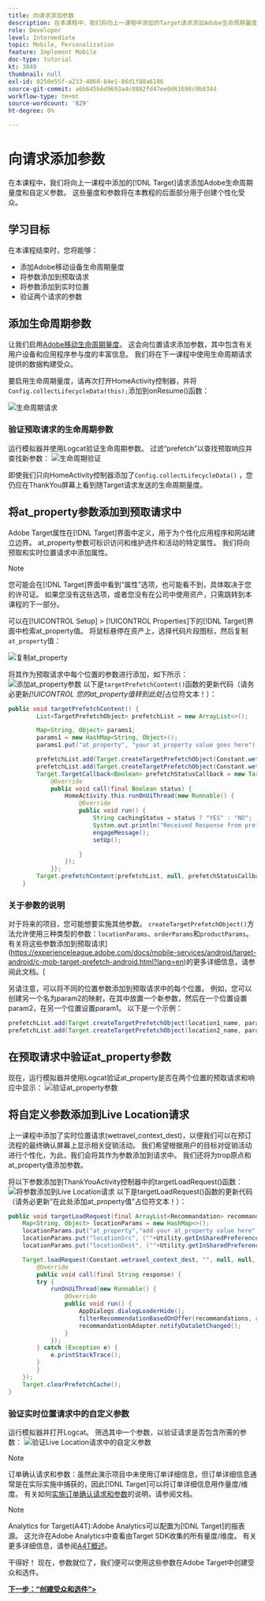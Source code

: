 ```yaml
---
title: 向请求添加参数
description: 在本课程中，我们将向上一课程中添加的Target请求添加Adobe生命周期量度和自定义参数。 这些量度和参数将在本教程的后面部分用于创建个性化受众。
role: Developer
level: Intermediate
topic: Mobile, Personalization
feature: Implement Mobile
doc-type: tutorial
kt: 3040
thumbnail: null
exl-id: 0250e55f-a233-4060-84e1-86d1f88a6106
source-git-commit: a6b645b6d9693a4c8882fd47ee0d61698c0b834d
workflow-type: tm+mt
source-wordcount: '829'
ht-degree: 0%

---
```


# 向请求添加参数

在本课程中，我们将向上一课程中添加的[!DNL Target]请求添加Adobe生命周期量度和自定义参数。 这些量度和参数将在本教程的后面部分用于创建个性化受众。

## 学习目标

在本课程结束时，您将能够：

* 添加Adobe移动设备生命周期量度
* 将参数添加到预取请求
* 将参数添加到实时位置
* 验证两个请求的参数

## 添加生命周期参数

让我们启用[Adobe移动生命周期量度](https://docs.adobe.com/content/help/en/mobile-services/android/metrics.html)。 这会向位置请求添加参数，其中包含有关用户设备和应用程序参与度的丰富信息。 我们将在下一课程中使用生命周期请求提供的数据构建受众。

要启用生命周期量度，请再次打开HomeActivity控制器，并将`Config.collectLifecycleData(this);`添加到onResume()函数：

![生命周期请求](assets/lifecycle_code.jpg)

### 验证预取请求的生命周期参数

运行模拟器并使用Logcat验证生命周期参数。 过滤“prefetch”以查找预取响应并查找新参数：
![生命周期验证](assets/lifecycle_validation.jpg)

即使我们只向HomeActivity控制器添加了`Config.collectLifecycleData()` ，您仍应在ThankYou屏幕上看到随Target请求发送的生命周期量度。

## 将at_property参数添加到预取请求中

Adobe Target属性在[!DNL Target]界面中定义，用于为个性化应用程序和网站建立边界。 at_property参数可标识访问和维护选件和活动的特定属性。 我们将向预取和实时位置请求中添加属性。

>[!NOTE]
>
>您可能会在[!DNL Target]界面中看到“属性”选项，也可能看不到，具体取决于您的许可证。 如果您没有这些选项，或者您没有在公司中使用资产，只需跳转到本课程的下一部分。

可以在[!UICONTROL Setup] > [!UICONTROL Properties]下的[!DNL Target]界面中检索at_property值。  将鼠标悬停在资产上，选择代码片段图标，然后复制`at_property`值：

![复制at_property](assets/at_property_interface.jpg)

将其作为预取请求中每个位置的参数进行添加，如下所示：
![添加at_property参数](assets/params_at_property.jpg)
以下是`targetPrefetchContent()`函数的更新代码（请务必更新&#x200B;_[!UICONTROL 您的at_property值转到此处]_&#x200B;占位符文本！）：

```java
public void targetPrefetchContent() {
        List<TargetPrefetchObject> prefetchList = new ArrayList<>();

        Map<String, Object> params1;
        params1 = new HashMap<String, Object>();
        params1.put("at_property", "your at_property value goes here");

        prefetchList.add(Target.createTargetPrefetchObject(Constant.wetravel_engage_home, params1));
        prefetchList.add(Target.createTargetPrefetchObject(Constant.wetravel_engage_search, params1));
        Target.TargetCallback<Boolean> prefetchStatusCallback = new Target.TargetCallback<Boolean>() {
            @Override
            public void call(final Boolean status) {
                HomeActivity.this.runOnUiThread(new Runnable() {
                    @Override
                    public void run() {
                        String cachingStatus = status ? "YES" : "NO";
                        System.out.println("Received Response from prefetch : " + cachingStatus);
                        engageMessage();
                        setUp();

                    }
                });
            }};
        Target.prefetchContent(prefetchList, null, prefetchStatusCallback);
    }
```

### 关于参数的说明

对于将来的项目，您可能想要实施其他参数。 `createTargetPrefetchObject()`方法允许使用三种类型的参数：`locationParams`、`orderParams`和`productParams`。 有关将这些参数添加到预取请求](https://experienceleague.adobe.com/docs/mobile-services/android/target-android/c-mob-target-prefetch-android.html?lang=en)的更多详细信息，请参阅此文档。[

另请注意，可以将不同的位置参数添加到预取请求中的每个位置。 例如，您可以创建另一个名为param2的映射，在其中放置一个新参数，然后在一个位置设置param2，在另一个位置设置param1。 以下是一个示例：

```java
prefetchList.add(Target.createTargetPrefetchObject(location1_name, params1);
prefetchList.add(Target.createTargetPrefetchObject(location2_name, params2);
```

## 在预取请求中验证at_property参数

现在，运行模拟器并使用Logcat验证at_property是否在两个位置的预取请求和响应中显示：
![验证at_property参数](assets/parameters_at_property_validation.jpg)

## 将自定义参数添加到Live Location请求

上一课程中添加了实时位置请求(wetravel_context_dest)，以便我们可以在预订流程的最终确认屏幕上显示相关促销活动。 我们希望根据用户的目标对促销活动进行个性化，为此，我们会将其作为参数添加到请求中。 我们还将为trop原点和at_property值添加参数。

将以下参数添加到ThankYouActivity控制器中的targetLoadRequest()函数：
![将参数添加到Live Location请求](assets/parameters_live_location.jpg)
以下是targetLoadRequest()函数的更新代码（请务必更新“在此处添加at_property值”占位符文本！）：

```java
public void targetLoadRequest(final ArrayList<Recommandation> recommandations) {
    Map<String, Object> locationParams = new HashMap<>();
    locationParams.put("at_property","add your at_property value here");
    locationParams.put("locationSrc", (""+Utility.getInSharedPreference(ThankYouActivity.this,Constant.departure,"")));
    locationParams.put("locationDest", (""+Utility.getInSharedPreference(ThankYouActivity.this,Constant.destination,"")));

    Target.loadRequest(Constant.wetravel_context_dest, "", null, null, locationParams, new Target.TargetCallback<String>() {
        @Override
        public void call(final String response) {
        try {
            runOnUiThread(new Runnable() {
                @Override
                public void run() {
                    AppDialogs.dialogLoaderHide();
                    filterRecommendationBasedOnOffer(recommandations, response);
                    recommandationbAdapter.notifyDataSetChanged();
                }
            });
        } catch (Exception e) {
            e.printStackTrace();
        }
        }
    });
    Target.clearPrefetchCache();
}
```

### 验证实时位置请求中的自定义参数

运行模拟器并打开Logcat。 筛选其中一个参数，以验证请求是否包含所需的参数：
![验证Live Location请求中的自定义参数](assets/parameters_live_location_validation.jpg)

>[!NOTE]
>
>订单确认请求和参数：虽然此演示项目中未使用订单详细信息，但订单详细信息通常是在实际实施中捕获的，因此[!DNL Target]可以将订单详细信息用作量度/维度。 有关如何[实施订单确认请求和参数](https://experienceleague.adobe.com/docs/mobile-services/android/target-android/c-target-methods.html?lang=en)的说明，请参阅文档。

>[!NOTE]
>
>Analytics for Target(A4T):Adobe Analytics可以配置为[!DNL Target]的报表源。 这允许在Adobe Analytics中查看由Target SDK收集的所有量度/维度。 有关更多详细信息，请参阅[A4T概述](https://experienceleague.adobe.com/docs/target/using/integrate/a4t/a4t.html?lang=en)。

干得好！ 现在，参数就位了，我们便可以使用这些参数在Adobe Target中创建受众和选件。

**[下一步：“创建受众和选件”>](create-audiences-and-offers.md)**
